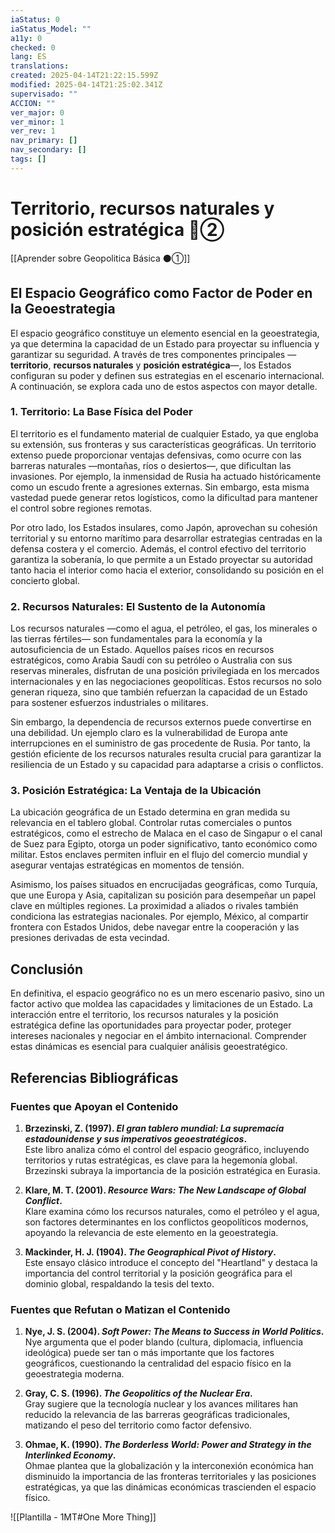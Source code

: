 ```yaml
---
iaStatus: 0
iaStatus_Model: ""
a11y: 0
checked: 0
lang: ES
translations: 
created: 2025-04-14T21:22:15.599Z
modified: 2025-04-14T21:25:02.341Z
supervisado: ""
ACCION: ""
ver_major: 0
ver_minor: 1
ver_rev: 1
nav_primary: []
nav_secondary: []
tags: []
---
```

# Territorio, recursos naturales y posición estratégica 🔴②

[[Aprender sobre Geopolitica Básica  ⚫①]]

## El Espacio Geográfico como Factor de Poder en la Geoestrategia

El espacio geográfico constituye un elemento esencial en la geoestrategia, ya que determina la capacidad de un Estado para proyectar su influencia y garantizar su seguridad. A través de tres componentes principales —**territorio**, **recursos naturales** y **posición estratégica**—, los Estados configuran su poder y definen sus estrategias en el escenario internacional. A continuación, se explora cada uno de estos aspectos con mayor detalle.

### 1. Territorio: La Base Física del Poder

El territorio es el fundamento material de cualquier Estado, ya que engloba su extensión, sus fronteras y sus características geográficas. Un territorio extenso puede proporcionar ventajas defensivas, como ocurre con las barreras naturales —montañas, ríos o desiertos—, que dificultan las invasiones. Por ejemplo, la inmensidad de Rusia ha actuado históricamente como un escudo frente a agresiones externas. Sin embargo, esta misma vastedad puede generar retos logísticos, como la dificultad para mantener el control sobre regiones remotas.

Por otro lado, los Estados insulares, como Japón, aprovechan su cohesión territorial y su entorno marítimo para desarrollar estrategias centradas en la defensa costera y el comercio. Además, el control efectivo del territorio garantiza la soberanía, lo que permite a un Estado proyectar su autoridad tanto hacia el interior como hacia el exterior, consolidando su posición en el concierto global.

### 2. Recursos Naturales: El Sustento de la Autonomía

Los recursos naturales —como el agua, el petróleo, el gas, los minerales o las tierras fértiles— son fundamentales para la economía y la autosuficiencia de un Estado. Aquellos países ricos en recursos estratégicos, como Arabia Saudí con su petróleo o Australia con sus reservas minerales, disfrutan de una posición privilegiada en los mercados internacionales y en las negociaciones geopolíticas. Estos recursos no solo generan riqueza, sino que también refuerzan la capacidad de un Estado para sostener esfuerzos industriales o militares.

Sin embargo, la dependencia de recursos externos puede convertirse en una debilidad. Un ejemplo claro es la vulnerabilidad de Europa ante interrupciones en el suministro de gas procedente de Rusia. Por tanto, la gestión eficiente de los recursos naturales resulta crucial para garantizar la resiliencia de un Estado y su capacidad para adaptarse a crisis o conflictos.

### 3. Posición Estratégica: La Ventaja de la Ubicación

La ubicación geográfica de un Estado determina en gran medida su relevancia en el tablero global. Controlar rutas comerciales o puntos estratégicos, como el estrecho de Malaca en el caso de Singapur o el canal de Suez para Egipto, otorga un poder significativo, tanto económico como militar. Estos enclaves permiten influir en el flujo del comercio mundial y asegurar ventajas estratégicas en momentos de tensión.

Asimismo, los países situados en encrucijadas geográficas, como Turquía, que une Europa y Asia, capitalizan su posición para desempeñar un papel clave en múltiples regiones. La proximidad a aliados o rivales también condiciona las estrategias nacionales. Por ejemplo, México, al compartir frontera con Estados Unidos, debe navegar entre la cooperación y las presiones derivadas de esta vecindad.

## Conclusión

En definitiva, el espacio geográfico no es un mero escenario pasivo, sino un factor activo que moldea las capacidades y limitaciones de un Estado. La interacción entre el territorio, los recursos naturales y la posición estratégica define las oportunidades para proyectar poder, proteger intereses nacionales y negociar en el ámbito internacional. Comprender estas dinámicas es esencial para cualquier análisis geoestratégico.

## Referencias Bibliográficas

### Fuentes que Apoyan el Contenido

1. **Brzezinski, Z. (1997). *El gran tablero mundial: La supremacía estadounidense y sus imperativos geoestratégicos*.**  
   Este libro analiza cómo el control del espacio geográfico, incluyendo territorios y rutas estratégicas, es clave para la hegemonía global. Brzezinski subraya la importancia de la posición estratégica en Eurasia.

2. **Klare, M. T. (2001). *Resource Wars: The New Landscape of Global Conflict*.**  
   Klare examina cómo los recursos naturales, como el petróleo y el agua, son factores determinantes en los conflictos geopolíticos modernos, apoyando la relevancia de este elemento en la geoestrategia.

3. **Mackinder, H. J. (1904). *The Geographical Pivot of History*.**  
   Este ensayo clásico introduce el concepto del "Heartland" y destaca la importancia del control territorial y la posición geográfica para el dominio global, respaldando la tesis del texto.

### Fuentes que Refutan o Matizan el Contenido

1. **Nye, J. S. (2004). *Soft Power: The Means to Success in World Politics*.**  
   Nye argumenta que el poder blando (cultura, diplomacia, influencia ideológica) puede ser tan o más importante que los factores geográficos, cuestionando la centralidad del espacio físico en la geoestrategia moderna.

2. **Gray, C. S. (1996). *The Geopolitics of the Nuclear Era*.**  
   Gray sugiere que la tecnología nuclear y los avances militares han reducido la relevancia de las barreras geográficas tradicionales, matizando el peso del territorio como factor defensivo.

3. **Ohmae, K. (1990). *The Borderless World: Power and Strategy in the Interlinked Economy*.**  
   Ohmae plantea que la globalización y la interconexión económica han disminuido la importancia de las fronteras territoriales y las posiciones estratégicas, ya que las dinámicas económicas trascienden el espacio físico.

![[Plantilla - 1MT#One More Thing]]
